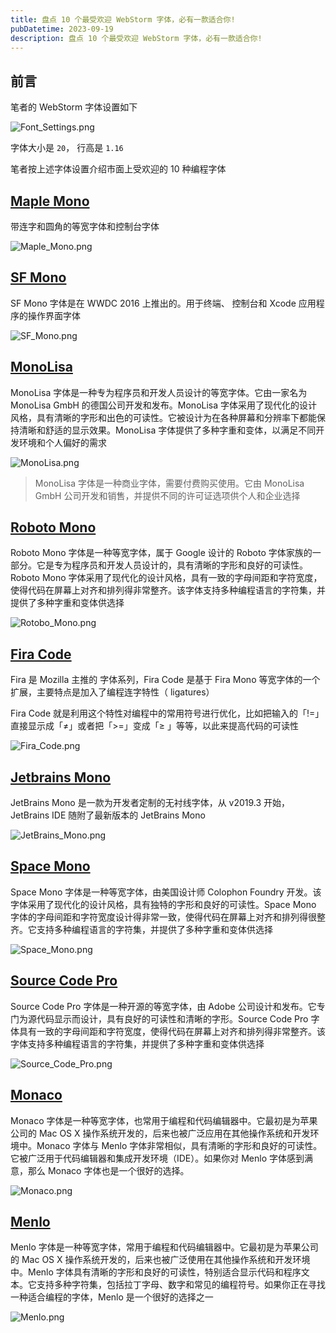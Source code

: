 ```yaml
---
title: 盘点 10 个最受欢迎 WebStorm 字体，必有一款适合你!
pubDatetime: 2023-09-19
description: 盘点 10 个最受欢迎 WebStorm 字体，必有一款适合你!
---
```


## 前言

笔者的 WebStorm 字体设置如下

![Font_Settings.png](./../../../public/assets//2023/fonts_ui/Font_Settings.png)

字体大小是 `20`， 行高是 `1.16`

笔者按上述字体设置介绍市面上受欢迎的 10 种编程字体

## [Maple Mono](https://github.com/subframe7536/maple-font)

带连字和圆角的等宽字体和控制台字体

![Maple_Mono.png](./../../../public//assets/2023/fonts_ui/Maple_Mono.png)

## [SF Mono](https://www.cufonfonts.com/font/sf-mono)

SF Mono 字体是在 WWDC 2016 上推出的。用于终端、 控制台和 Xcode 应用程序的操作界面字体

![SF_Mono.png](./../../../public/assets/2023/fonts_ui/SF_Mono.png)

## [MonoLisa](https://www.monolisa.dev/)

MonoLisa 字体是一种专为程序员和开发人员设计的等宽字体。它由一家名为 MonoLisa GmbH 的德国公司开发和发布。MonoLisa 字体采用了现代化的设计风格，具有清晰的字形和出色的可读性。它被设计为在各种屏幕和分辨率下都能保持清晰和舒适的显示效果。MonoLisa 字体提供了多种字重和变体，以满足不同开发环境和个人偏好的需求

![MonoLisa.png](./../../../public/assets/2023/fonts_ui/MonoLisa.png)

> MonoLisa 字体是一种商业字体，需要付费购买使用。它由 MonoLisa GmbH 公司开发和销售，并提供不同的许可证选项供个人和企业选择

## [Roboto Mono](https://fonts.google.com/specimen/Roboto+Mono)

Roboto Mono 字体是一种等宽字体，属于 Google 设计的 Roboto 字体家族的一部分。它是专为程序员和开发人员设计的，具有清晰的字形和良好的可读性。Roboto Mono 字体采用了现代化的设计风格，具有一致的字母间距和字符宽度，使得代码在屏幕上对齐和排列得非常整齐。该字体支持多种编程语言的字符集，并提供了多种字重和变体供选择

![Rotobo_Mono.png](./../../../public/assets/2023/fonts_ui/Rotobo_Mono.png)

## [Fira Code](https://github.com/tonsky/FiraCode)

Fira 是 Mozilla 主推的 字体系列，Fira Code 是基于 Fira Mono 等宽字体的一个扩展，主要特点是加入了编程连字特性（ ligatures）

Fira Code 就是利用这个特性对编程中的常用符号进行优化，比如把输入的「!=」直接显示成「≠」或者把「>=」变成「≥ 」等等，以此来提高代码的可读性

![Fira_Code.png](../../../public/assets/2023/fonts_ui/Fira_Code.png)

## [Jetbrains Mono](https://www.jetbrains.com/lp/mono/)

JetBrains Mono 是一款为开发者定制的无衬线字体，从 v2019.3 开始，JetBrains IDE 随附了最新版本的 JetBrains Mono

![JetBrains_Mono.png](../../../public/assets/2023/fonts_ui/JetBrains_Mono.png)

## [Space Mono](https://fonts.google.com/specimen/Space+Mono)

Space Mono 字体是一种等宽字体，由美国设计师 Colophon Foundry 开发。该字体采用了现代化的设计风格，具有独特的字形和良好的可读性。Space Mono 字体的字母间距和字符宽度设计得非常一致，使得代码在屏幕上对齐和排列得很整齐。它支持多种编程语言的字符集，并提供了多种字重和变体供选择

![Space_Mono.png](../../../public/assets/2023/fonts_ui/Space_Mono.png)

## [Source Code Pro](https://fonts.google.com/specimen/Source+Code+Pro)

Source Code Pro 字体是一种开源的等宽字体，由 Adobe 公司设计和发布。它专门为源代码显示而设计，具有良好的可读性和清晰的字形。Source Code Pro 字体具有一致的字母间距和字符宽度，使得代码在屏幕上对齐和排列得非常整齐。该字体支持多种编程语言的字符集，并提供了多种字重和变体供选择

![Source_Code_Pro.png](../../../public/assets/2023/fonts_ui/Source_Code_Pro.png)

## [Monaco](https://www.cufonfonts.com/font/monaco)

Monaco 字体是一种等宽字体，也常用于编程和代码编辑器中。它最初是为苹果公司的 Mac OS X 操作系统开发的，后来也被广泛应用在其他操作系统和开发环境中。Monaco 字体与 Menlo 字体非常相似，具有清晰的字形和良好的可读性。它被广泛用于代码编辑器和集成开发环境（IDE）。如果你对 Menlo 字体感到满意，那么 Monaco 字体也是一个很好的选择。

![Monaco.png](../../../public/assets/2023/fonts_ui/Monaco.png)

## [Menlo](https://www.cufonfonts.com/font/menlo)

Menlo 字体是一种等宽字体，常用于编程和代码编辑器中。它最初是为苹果公司的 Mac OS X 操作系统开发的，后来也被广泛使用在其他操作系统和开发环境中。Menlo 字体具有清晰的字形和良好的可读性，特别适合显示代码和程序文本。它支持多种字符集，包括拉丁字母、数字和常见的编程符号。如果你正在寻找一种适合编程的字体，Menlo 是一个很好的选择之一

![Menlo.png](../../../public/assets/2023/fonts_ui/Menlo.png)
